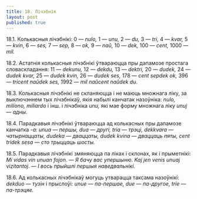 ```yaml
---
title: 18. Лічэбнік
layout: post
published: true
---
```



18.1. Колькасныя лічэбнікі: 0 *— nulo,* 1 — *unu,* 2 — *du,* 3 *—
tri,* 4 — *kvar,* 5 — *kvin*, 6 — *ses,* 7 — *sep,* 8 — *ok,* 9 —
*naŭ,* 10 — *dek,* 100 — *cent,* 1000 — *mil.*

18.2. Астатнія колькасныя лічэбнікі ўтвараюцца пры дапамозе простага
словаскладання: 11 — *dekunu,* 12 — *dekdu,* 13 — *dektri,* 20 —
*dudek,* 24 — *dudek kvar,* 25 — *dudek kvin,* 26 — *dudek ses,* 178 —
*cent sepdek ok,* 396 — *tricent naŭdek ses,* 1992 — *mil naŭcent
naŭdek du.*

18.3. Колькасныя лічэбнікі не скланяюцца і не маюць множнага ліку, за
выключэннем тых лічэбнікаў, якія набылі канчатак назоўніка: *nulo,
miliono, miliardo* і інш. і лічэбніка *unu,* які мае форму множнага
ліку *unuj* — *адны.*

18.4. Парадкавыя лічэбнікі ўтвараюцца ад колькасных пры дапамозе
канчатка *-a: unua* — *першы, dua* — *другі, tria* —
*трэці, dekkvara* — *чатырнаццаты, dudeka* — *дваццаты,
dudek kvina* — *дваццаць пяты, cent tridek sesa* — *сто трыццаць
шосты.*

18.5. Парадкавыя лічэбнікі змяняюцца па ліках і склонах, як і
прыметнікі: *Mi vidas vin unuan fojon*. — *Я бачу вас
упершыню. Kaj jen venis unuaj vizitantoj*. — *І вось прыйшлі
першыя наведвальнікі.*

18.6. Ад колькасных лічэбнікаў могуць утварацца таксама назоўнікі:
*dekduo* — *тузін* і прыслоўі: *unue* — *па-першае, due* — *па-другое,
trie* — *па-трэцяе.*
